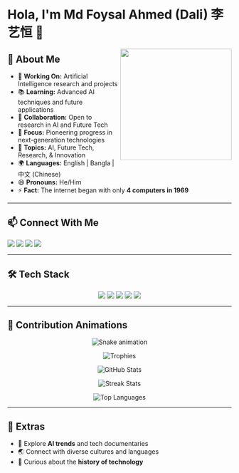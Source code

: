 # Hola, I'm Md Foysal Ahmed (Dali) 李艺恒 👋  

<img align="right" src="https://media.giphy.com/media/Q7SKqn3G97xpmfSOvG/giphy.gif" width="250"/>

## 🔬 About Me  
- 🎯 **Working On:** Artificial Intelligence research and projects  
- 📚 **Learning:** Advanced AI techniques and future applications  
- 🤝 **Collaboration:** Open to research in AI and Future Tech  
- 🚀 **Focus:** Pioneering progress in next-generation technologies  
- 💬 **Topics:** AI, Future Tech, Research, & Innovation  
- 🌍 **Languages:** English | Bangla | 中文 (Chinese)  
- 😄 **Pronouns:** He/Him  
- ⚡ **Fact:** The internet began with only **4 computers in 1969**  

---

## 📫 Connect With Me  
<p>
  <a href="mailto:foysal.dali.fd@hotmail.com"><img src="https://img.shields.io/badge/Email-0078D4?style=for-the-badge&logo=Microsoft-Outlook&logoColor=white"/></a>
  <a href="mailto:foysaldali@mails.swust.edu.cn"><img src="https://img.shields.io/badge/Academic%20Mail-0078D4?style=for-the-badge&logo=Minutemailer&logoColor=white"/></a>
  <a href="https://www.linkedin.com/in/md-foysal-ahmed-%E6%9D%8E%E8%89%BA%E6%81%92%EF%BC%89-80909917a/"><img src="https://img.shields.io/badge/LinkedIn-0A66C2?style=for-the-badge&logo=linkedin&logoColor=white"/></a>
  <a href="https://github.com/TripleTheGreatDali"><img src="https://img.shields.io/badge/GitHub-171515?style=for-the-badge&logo=github&logoColor=white"/></a>
</p>

---

## 🛠️ Tech Stack  
<p align="center">
  <img src="https://img.shields.io/badge/Python-FFD43B?style=for-the-badge&logo=python&logoColor=blue"/>
  <img src="https://img.shields.io/badge/TensorFlow-FF6F00?style=for-the-badge&logo=tensorflow&logoColor=white"/>
  <img src="https://img.shields.io/badge/PyTorch-EE4C2C?style=for-the-badge&logo=pytorch&logoColor=white"/>
  <img src="https://img.shields.io/badge/Scikit--learn-F7931E?style=for-the-badge&logo=scikit-learn&logoColor=white"/>
  <img src="https://img.shields.io/badge/Keras-D00000?style=for-the-badge&logo=keras&logoColor=white"/>
</p>  

---

## 🐍 Contribution Animations  

<p align="center">
  <!-- Snake Animation -->
  <img src="https://raw.githubusercontent.com/TripleTheGreatDali/TripleTheGreatDali/output/github-contribution-grid-snake.svg" alt="Snake animation"/>
</p>

<p align="center">
  <!-- Trophy Animation -->
  <img src="https://github-profile-trophy.vercel.app/?username=TripleTheGreatDali&theme=darkhub&margin-w=10&margin-h=10&row=1&column=6" alt="Trophies"/>
</p>

<p align="center">
  <!-- GitHub Stats -->
  <img src="https://github-readme-stats.vercel.app/api?username=TripleTheGreatDali&show_icons=true&theme=tokyonight" alt="GitHub Stats"/>
</p>

<p align="center">
  <!-- Streak Stats -->
  <img src="https://github-readme-streak-stats.herokuapp.com/?user=TripleTheGreatDali&theme=tokyonight" alt="Streak Stats"/>
</p>

<p align="center">
  <!-- Top Languages -->
  <img src="https://github-readme-stats.vercel.app/api/top-langs/?username=TripleTheGreatDali&layout=compact&theme=tokyonight" alt="Top Languages"/>
</p>

---

## 🌟 Extras  
- 🎥 Explore **AI trends** and tech documentaries  
- 🌏 Connect with diverse cultures and languages  
- 📖 Curious about the **history of technology**  

